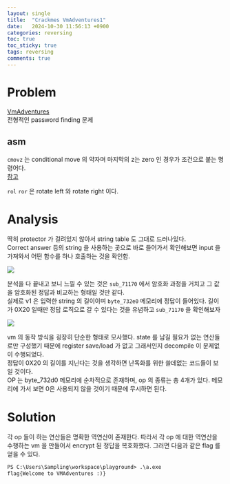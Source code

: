 ```yaml
---
layout: single
title:  "Crackmes VmAdventures1"
date:   2024-10-30 11:56:13 +0900
categories: reversing
toc: true
toc_sticky: true
tags: reversing
comments: true
---
```



# Problem


[VmAdventures](https://crackmes.one/crackme/63bd7f5733c5d43ab4ecf3ad)  
전형적인 password finding 문제

## asm

`cmovz` 
는 conditional move 의 약자며 마지막의 z는 zero 인 경우가 조건으로 붙는 명령어다.   
[참고](https://nightohl.tistory.com/entry/CMOV-assembly-CMOV-%EA%B4%80%EB%A0%A8-%EB%AA%A8%EB%93%A0-%EB%AA%85%EB%A0%B9%EC%96%B4-%EC%A0%95%EB%A6%AC)   

`rol` `ror` 은 rotate left 와 rotate right 이다.   

# Analysis

딱히 protector 가 걸려있지 않아서 string table 도 그대로 드러나있다.  
Correct answer 등의 string 을 사용하는 곳으로 바로 들어가서 확인해보면 input 을 가져와서 어떤 함수를 하나 호출하는 것을 확인함.   



<img src="{{site.baseurl | prepend: site.url}}assets/main_vmadventure1.png"/>

분석을 다 끝내고 보니 느낄 수 있는 것은 `sub_71170` 에서 암호화 과정을 거치고 그 값을 암호화된 정답과 비교하는 형태일 것만 같다.    
실제로 v1 은 입력한 string 의 길이이며 `byte_732e0` 메모리에 정답이 들어있다. 길이가 0X20 일때만 정답 로직으로 갈 수 있다는 것을 유념하고 `sub_71170` 을 확인해보자

<img src="{{site.baseurl | prepend: site.url}}assets/sub_71170.png"/>

vm 의 동작 방식을 굉장히 단순한 형태로 모사했다. state 를 남길 필요가 없는 연산들로만 구성했기 때문에 register save/load 가 없고 그래서인지 decompile 이 문제없이 수행되었다.   
정답이 0X20 의 길이를 지닌다는 것을 생각하면 난독화를 위한 쓸데없는 코드들이 보일 것이다.   
OP 는 byte_732d0 메모리에 순차적으로 존재하며, op 의 종류는 총 4개가 있다. 메모리에 가서 보면 0은 사용되지 않을 것이기 때문에 무시하면 된다.   

# Solution

각 op 들이 하는 연산들은 명확한 역연산이 존재한다. 따라서 각 op 에 대한 역연산을 수행하는 vm 을 만들어서 encrypt 된 정답을 복호화했다. 
그러면 다음과 같은 flag 를 얻을 수 있다. 
```ps
PS C:\Users\Sampling\workspace\playground> .\a.exe
flag{Welcome to VMAdventures :)}
```
